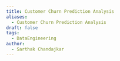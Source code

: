 ```yaml
---
title: Customer Churn Prediction Analysis
aliases:
  - Customer Churn Prediction Analysis
draft: false
tags:
  - DataEngineering
author:
  - Sarthak Chandajkar
---
```

 

